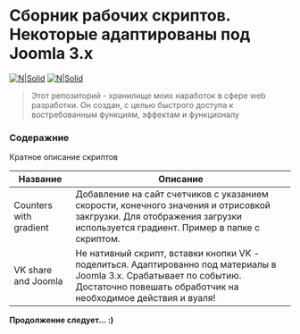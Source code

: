# Сборник рабочих скриптов. Некоторые адаптированы под Joomla 3.x 

[![N|Solid](http://php.net/images/logos/php-logo.svg)](http://php.net/)  [![N|Solid](https://www.intertech.com/Blog/wp-content/uploads/2015/07/w3schools-logo-1.png)](https://www.w3schools.com/default.asp) 





> Этот репозиторий - хранилище моих наработок в сфере web разработки.
> Он создан, с целью быстрого доступа к востребованным функциям, эффектам и функционалу


### Содеражние

Кратное описание скриптов

| Название | Описание |
| ------ | ------ |
| Counters with gradient | Добавление на сайт счетчиков с указанием скорости, конечного значения и отрисовкой закгрузки. Для отображения загрузки используется градиент. Пример в папке с скриптом.|
| VK share and Joomla | Не нативный скрипт, вставки кнопки VK - поделиться. Адаптированно под материалы в Joomla 3.x. Срабатывает по событию. Достаточно повешать обработчик на необходимое действия и вуаля!|


**Продолжение следует... :)**